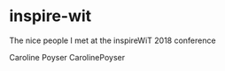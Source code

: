 # inspire-wit
The nice people I met at the inspireWiT 2018 conference

Caroline Poyser CarolinePoyser
